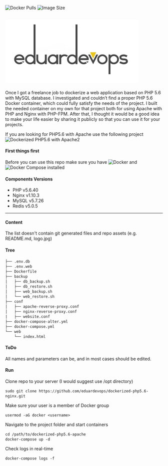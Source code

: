 <img alt="Docker Pulls" src="https://img.shields.io/docker/pulls/eduardevops/php5.6-fpm" style="max-width:100%;"> <img alt="Image Size" src="https://img.shields.io/microbadger/image-size/eduardevops/php5.6-fpm/latest" style="max-width:100%;">


![Logo](./assets/logo.jpg)
------

Once I got a freelance job to dockerize a web application based on PHP 5.6 with MySQL database. I investigated and couldn’t find a proper PHP 5.6 Docker container, which could fully satisfy the needs of the project. I built the needed container on my own for that project both for using Apache with PHP and Nginx with PHP-FPM. After that, I thought it would be a good idea to make your life easier by sharing it publicly so that you can use it for your projects.

If you are looking for  PHP5.6 with Apache use the following project <br>
![Dockerized PHP5.6 with Apache2](https://github.com/eduardevops/dockerized-php5.6-apache)


#### First things first
Before you can use this repo make sure you have ![Docker](https://www.docker.com/) and ![Docker Compose](https://docs.docker.com/compose/install/) installed


#### Components Versions
*	PHP v5.6.40
*	Nginx v1.10.3
*	MySQL v5.7.26
*	Redis v5.0.5
------
#### Content
The list doesn't contain git generated files and repo assets (e.g. README.md, logo.jpg)

#### Tree

```less
├── .env.db
├── .env.web
├── Dockerfile
├── backup
│   ├── db_backup.sh
│   ├── db_restore.sh
│   ├── web_backup.sh
│   └── web_restore.sh
├── conf
│   ├── apache-reverse-proxy.conf
│   ├── nginx-reverse-proxy.conf
|   ├── website.conf
├── docker-compose-alter.yml
├── docker-compose.yml
└── web
    └── index.html
```

#### ToDo
All names and parameters can be, and in most cases should be edited.

#### Run
Clone repo to your server (I would suggest use /opt directory)
```less
sudo git clone https://github.com/eduardevops/dockerized-php5.6-nginx.git
```

Make sure your user is a member of Docker group
```less
usermod -aG docker <username>
```
Navigate to the project folder and start containers
```less
cd /path/to/dockerized-php5.6-apache
docker-compose up -d
```

Check logs in real-time
```less
docker-compose logs -f
```
